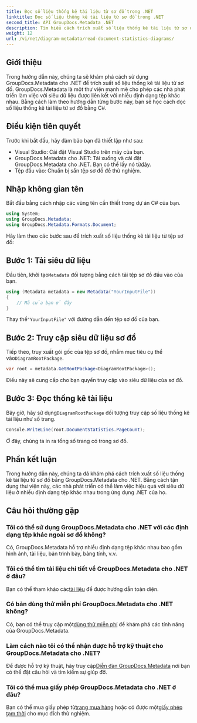 ```yaml
---
title: Đọc số liệu thống kê tài liệu từ sơ đồ trong .NET
linktitle: Đọc số liệu thống kê tài liệu từ sơ đồ trong .NET
second_title: API GroupDocs.Metadata .NET
description: Tìm hiểu cách trích xuất số liệu thống kê tài liệu từ sơ đồ trong .NET bằng GroupDocs.Metadata, thư viện thao tác siêu dữ liệu mạnh mẽ.
weight: 12
url: /vi/net/diagram-metadata/read-document-statistics-diagrams/
---
```

## Giới thiệu
Trong hướng dẫn này, chúng ta sẽ khám phá cách sử dụng GroupDocs.Metadata cho .NET để trích xuất số liệu thống kê tài liệu từ sơ đồ. GroupDocs.Metadata là một thư viện mạnh mẽ cho phép các nhà phát triển làm việc với siêu dữ liệu được liên kết với nhiều định dạng tệp khác nhau. Bằng cách làm theo hướng dẫn từng bước này, bạn sẽ học cách đọc số liệu thống kê tài liệu từ sơ đồ bằng C#.
## Điều kiện tiên quyết
Trước khi bắt đầu, hãy đảm bảo bạn đã thiết lập như sau:
- Visual Studio: Cài đặt Visual Studio trên máy của bạn.
-  GroupDocs.Metadata cho .NET: Tải xuống và cài đặt GroupDocs.Metadata cho .NET. Bạn có thể lấy nó từ[đây](https://releases.groupdocs.com/metadata/net/).
- Tệp đầu vào: Chuẩn bị sẵn tệp sơ đồ để thử nghiệm.

## Nhập không gian tên
Bắt đầu bằng cách nhập các vùng tên cần thiết trong dự án C# của bạn.
```csharp
using System;
using GroupDocs.Metadata;
using GroupDocs.Metadata.Formats.Document;
```

Hãy làm theo các bước sau để trích xuất số liệu thống kê tài liệu từ tệp sơ đồ:
## Bước 1: Tải siêu dữ liệu
 Đầu tiên, khởi tạo`Metadata` đối tượng bằng cách tải tệp sơ đồ đầu vào của bạn.
```csharp
using (Metadata metadata = new Metadata("YourInputFile"))
{
    // Mã của bạn ở đây
}
```
 Thay thế`"YourInputFile"` với đường dẫn đến tệp sơ đồ của bạn.
## Bước 2: Truy cập siêu dữ liệu sơ đồ
 Tiếp theo, truy xuất gói gốc của tệp sơ đồ, nhắm mục tiêu cụ thể vào`DiagramRootPackage`.
```csharp
var root = metadata.GetRootPackage<DiagramRootPackage>();
```
Điều này sẽ cung cấp cho bạn quyền truy cập vào siêu dữ liệu của sơ đồ.
## Bước 3: Đọc thống kê tài liệu
 Bây giờ, hãy sử dụng`DiagramRootPackage` đối tượng truy cập số liệu thống kê tài liệu như số trang.
```csharp
Console.WriteLine(root.DocumentStatistics.PageCount);
```
Ở đây, chúng ta in ra tổng số trang có trong sơ đồ.

## Phần kết luận
Trong hướng dẫn này, chúng ta đã khám phá cách trích xuất số liệu thống kê tài liệu từ sơ đồ bằng GroupDocs.Metadata cho .NET. Bằng cách tận dụng thư viện này, các nhà phát triển có thể làm việc hiệu quả với siêu dữ liệu ở nhiều định dạng tệp khác nhau trong ứng dụng .NET của họ.

## Câu hỏi thường gặp
### Tôi có thể sử dụng GroupDocs.Metadata cho .NET với các định dạng tệp khác ngoài sơ đồ không?
Có, GroupDocs.Metadata hỗ trợ nhiều định dạng tệp khác nhau bao gồm hình ảnh, tài liệu, bản trình bày, bảng tính, v.v.
### Tôi có thể tìm tài liệu chi tiết về GroupDocs.Metadata cho .NET ở đâu?
 Bạn có thể tham khảo các[tài liệu](https://tutorials.groupdocs.com/metadata/net/) để được hướng dẫn toàn diện.
### Có bản dùng thử miễn phí GroupDocs.Metadata cho .NET không?
 Có, bạn có thể truy cập một[dùng thử miễn phí](https://releases.groupdocs.com/) để khám phá các tính năng của GroupDocs.Metadata.
### Làm cách nào tôi có thể nhận được hỗ trợ kỹ thuật cho GroupDocs.Metadata cho .NET?
 Để được hỗ trợ kỹ thuật, hãy truy cập[Diễn đàn GroupDocs.Metadata](https://forum.groupdocs.com/c/metadata/14) nơi bạn có thể đặt câu hỏi và tìm kiếm sự giúp đỡ.
### Tôi có thể mua giấy phép GroupDocs.Metadata cho .NET ở đâu?
 Bạn có thể mua giấy phép từ[trang mua hàng](https://purchase.groupdocs.com/buy) hoặc có được một[giấy phép tạm thời](https://purchase.groupdocs.com/temporary-license/) cho mục đích thử nghiệm.